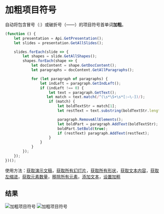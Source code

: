 # 加粗项目符号

自动将包含冒号（:）或破折号（——）的项目符号首单词**加粗**。

```ts
(function () {
    let presentation = Api.GetPresentation();
    let slides = presentation.GetAllSlides();

    slides.forEach(slide => {
        let shapes = slide.GetAllShapes();
        shapes.forEach(shape => {
            let docContent = shape.GetDocContent();
            let paragraphs = docContent.GetAllParagraphs();

            for (let paragraph of paragraphs) {
                let indLeft = paragraph.GetIndLeft();
                if (indLeft !== 0) {
                    let text = paragraph.GetText();
                   let match = text.match(/^(\s*\S+\s*[:–\-])/);
                    if (match) {
                        let boldTextStr = match[1];
                        let restText = text.substring(boldTextStr.length);

                        paragraph.RemoveAllElements();
                        let boldPart = paragraph.AddText(boldTextStr);
                        boldPart.SetBold(true);
                        if (restText) paragraph.AddText(restText);
                    }
                }
            }
        });
    });
})();
```

使用方法：[获取演示文稿](/docs/office-api/usage-api/presentation-api/Api/Methods/GetPresentation.md)，[获取所有幻灯片](/docs/office-api/usage-api/presentation-api/ApiPresentation/Methods/GetAllSlides.md)，[获取所有形状](/docs/office-api/usage-api/presentation-api/ApiSlide/Methods/GetAllShapes.md)，[获取文本内容](/docs/office-api/usage-api/presentation-api/ApiShape/Methods/GetDocContent.md)，[获取左缩进](/docs/office-api/usage-api/presentation-api/ApiParagraph/Methods/GetIndLeft.md)，[获取元素数量](/docs/office-api/usage-api/presentation-api/ApiParagraph/Methods/GetElementsCount.md)，[移除所有元素](/docs/office-api/usage-api/presentation-api/ApiParagraph/Methods/RemoveAllElements.md)，[添加文本](/docs/office-api/usage-api/presentation-api/ApiParagraph/Methods/AddText.md)，[设置加粗](/docs/office-api/usage-api/presentation-api/ApiRun/Methods/SetBold.md)

## 结果

![加粗项目符号](/assets/images/plugins/bold-bullet-points.png#gh-light-mode-only)
![加粗项目符号](/assets/images/plugins/bold-bullet-points.dark.png#gh-dark-mode-only)
